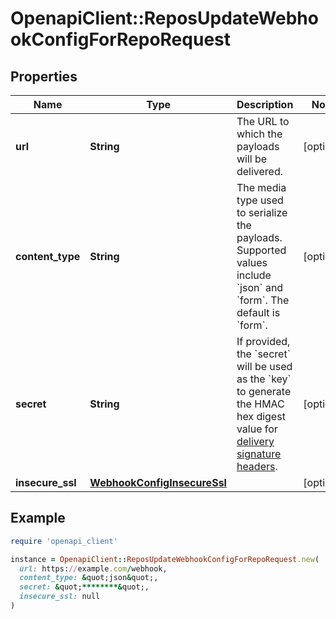 # OpenapiClient::ReposUpdateWebhookConfigForRepoRequest

## Properties

| Name | Type | Description | Notes |
| ---- | ---- | ----------- | ----- |
| **url** | **String** | The URL to which the payloads will be delivered. | [optional] |
| **content_type** | **String** | The media type used to serialize the payloads. Supported values include &#x60;json&#x60; and &#x60;form&#x60;. The default is &#x60;form&#x60;. | [optional] |
| **secret** | **String** | If provided, the &#x60;secret&#x60; will be used as the &#x60;key&#x60; to generate the HMAC hex digest value for [delivery signature headers](https://docs.github.com/webhooks/event-payloads/#delivery-headers). | [optional] |
| **insecure_ssl** | [**WebhookConfigInsecureSsl**](WebhookConfigInsecureSsl.md) |  | [optional] |

## Example

```ruby
require 'openapi_client'

instance = OpenapiClient::ReposUpdateWebhookConfigForRepoRequest.new(
  url: https://example.com/webhook,
  content_type: &quot;json&quot;,
  secret: &quot;********&quot;,
  insecure_ssl: null
)
```

